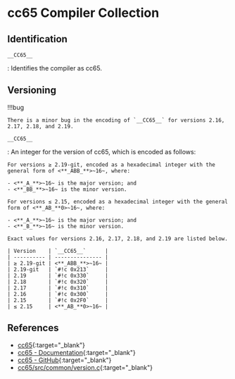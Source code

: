# cc65 Compiler Collection

## Identification

`__CC65__`

:   Identifies the compiler as cc65.

## Versioning

!!!bug

    There is a minor bug in the encoding of `__CC65__` for versions 2.16, 2.17, 2.18, and 2.19.

`__CC65__`

:   An integer for the version of cc65, which is encoded as follows:

    For versions ≥ 2.19-git, encoded as a hexadecimal integer with the general form of <**_ABB_**>~16~, where:

    - <**_A_**>~16~ is the major version; and
    - <**_BB_**>~16~ is the minor version.

    For versions ≤ 2.15, encoded as a hexadecimal integer with the general form of <**_AB_**0>~16~, where:

    - <**_A_**>~16~ is the major version; and
    - <**_B_**>~16~ is the minor version.

    Exact values for versions 2.16, 2.17, 2.18, and 2.19 are listed below.

    | Version    | `__CC65__`      |
    | ---------- | --------------- |
    | ≥ 2.19-git | <**_ABB_**>~16~ |
    | 2.19-git   | `#!c 0x213`     |
    | 2.19       | `#!c 0x330`     |
    | 2.18       | `#!c 0x320`     |
    | 2.17       | `#!c 0x310`     |
    | 2.16       | `#!c 0x300`     |
    | 2.15       | `#!c 0x2F0`     |
    | ≤ 2.15     | <**_AB_**0>~16~ |

## References

- [cc65](https://cc65.github.io/){:target="_blank"}
- [cc65 - Documentation](https://cc65.github.io/doc/){:target="_blank"}
- [cc65 - GitHub](https://github.com/cc65/cc65){:target="_blank"}
- [cc65/src/common/version.c](https://github.com/cc65/cc65/blob/05a653d3f9dc708ce493bed695f81ae45bdf89d9/src/common/version.c#L53){:target="_blank"}
